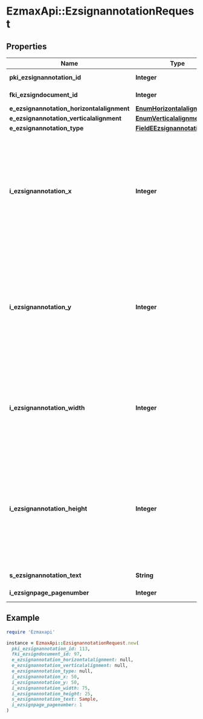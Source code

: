 # EzmaxApi::EzsignannotationRequest

## Properties

| Name | Type | Description | Notes |
| ---- | ---- | ----------- | ----- |
| **pki_ezsignannotation_id** | **Integer** | The unique ID of the Ezsignannotation | [optional] |
| **fki_ezsigndocument_id** | **Integer** | The unique ID of the Ezsigndocument |  |
| **e_ezsignannotation_horizontalalignment** | [**EnumHorizontalalignment**](EnumHorizontalalignment.md) |  | [optional] |
| **e_ezsignannotation_verticalalignment** | [**EnumVerticalalignment**](EnumVerticalalignment.md) |  | [optional] |
| **e_ezsignannotation_type** | [**FieldEEzsignannotationType**](FieldEEzsignannotationType.md) |  |  |
| **i_ezsignannotation_x** | **Integer** | The X coordinate (Horizontal) where to put the Ezsignannotation on the page.  Coordinate is calculated at 100dpi (dot per inch). So for example, if you want to put the Ezsignannotation 2 inches from the left border of the page, you would use \&quot;200\&quot; for the X coordinate. |  |
| **i_ezsignannotation_y** | **Integer** | The Y coordinate (Vertical) where to put the Ezsignannotation on the page.  Coordinate is calculated at 100dpi (dot per inch). So for example, if you want to put the Ezsignannotation 3 inches from the top border of the page, you would use \&quot;300\&quot; for the Y coordinate. |  |
| **i_ezsignannotation_width** | **Integer** | The Width of the Ezsignannotation.  Width is calculated at 100dpi (dot per inch). So for example, if you want to have the width of the Ezsignannotation to be 3 inches, you would use \&quot;300\&quot; for the Width. | [optional] |
| **i_ezsignannotation_height** | **Integer** | The Height of the Ezsignannotation.  Height is calculated at 100dpi (dot per inch). So for example, if you want to have the height of the Ezsignannotation to be 2 inches, you would use \&quot;200\&quot; for the Height.  This can only be set if eEzsignannotationType is **StrikethroughBlock** or **Text** | [optional] |
| **s_ezsignannotation_text** | **String** | The Text of the Ezsignannotation | [optional] |
| **i_ezsignpage_pagenumber** | **Integer** | The page number in the Ezsigndocument |  |

## Example

```ruby
require 'Ezmaxapi'

instance = EzmaxApi::EzsignannotationRequest.new(
  pki_ezsignannotation_id: 113,
  fki_ezsigndocument_id: 97,
  e_ezsignannotation_horizontalalignment: null,
  e_ezsignannotation_verticalalignment: null,
  e_ezsignannotation_type: null,
  i_ezsignannotation_x: 50,
  i_ezsignannotation_y: 50,
  i_ezsignannotation_width: 75,
  i_ezsignannotation_height: 25,
  s_ezsignannotation_text: Sample,
  i_ezsignpage_pagenumber: 1
)
```


